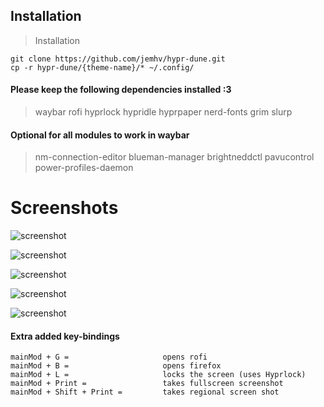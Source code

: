 ## Installation

> Installation

```
git clone https://github.com/jemhv/hypr-dune.git
cp -r hypr-dune/{theme-name}/* ~/.config/

```

#### Please keep the following dependencies installed :3

> waybar rofi hyprlock hypridle hyprpaper nerd-fonts grim slurp

#### Optional for all modules to work in waybar

> nm-connection-editor blueman-manager brightneddctl pavucontrol power-profiles-daemon

# Screenshots

![screenshot](https://github.com/nadeemohc/dotfiles-hyprland-/blob/main/assets/hyprpaper.png)

![screenshot](https://github.com/nadeemohc/dotfiles-hyprland-/blob/main/assets/main.png)

![screenshot](https://github.com/nadeemohc/dotfiles-hyprland-/blob/main/assets/rofi.png)

![screenshot](https://github.com/nadeemohc/dotfiles-hyprland-/blob/main/assets/lock.png)

![screenshot](https://github.com/nadeemohc/dotfiles-hyprland-/blob/main/assets/wlogout.png)

#### Extra added key-bindings

```
mainMod + G =                     opens rofi
mainMod + B =                     opens firefox
mainMod + L =                     locks the screen (uses Hyprlock)
mainMod + Print =                 takes fullscreen screenshot
mainMod + Shift + Print =         takes regional screen shot

```
